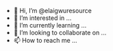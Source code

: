 - 👋 Hi, I’m @elaigwuresource
- 👀 I’m interested in ...
- 🌱 I’m currently learning ...
- 💞️ I’m looking to collaborate on ...
- 📫 How to reach me ...

<!---
elaigwuresource/elaigwuresource is an ✨ ideal coding company based in NIGERIA.We are looking to collaborate on various aspect of business like training, development
--->
